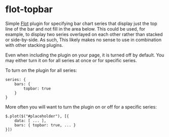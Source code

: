 flot-topbar
======

Simple [Flot](http://www.flotcharts.org) plugin for specifying bar chart series that display just the top line of the bar and not fill in the area below.  This could be used, for example, to display two series overlayed on each other rather than stacked or side-by-side.  As such, This likely makes no sense to use in combination with other stacking plugins.

Even when including the plugin on your page, it is turned off by default.  You may either turn it on for all series at once or for specific series.

To turn on the plugin for all series:

    series: {
        bars: {
            topbar: true
        }
    }

More often you will want to turn the plugin on or off for a specific series:

    $.plot($("#placeholder"), [{
        data: [ ... ],
        bars: { topbar: true, ... }
    }])


